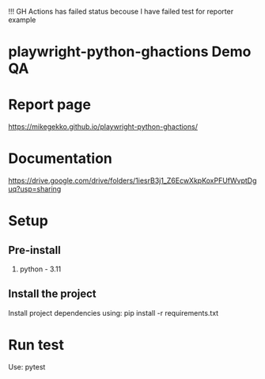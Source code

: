 !!! GH Actions has failed status becouse I have failed test for reporter example

# playwright-python-ghactions Demo QA

# Report page
https://mikegekko.github.io/playwright-python-ghactions/

# Documentation

https://drive.google.com/drive/folders/1iesrB3j1_Z6EcwXkpKoxPFUfWvptDguq?usp=sharing

# Setup

## Pre-install

1. python - 3.11
   
## Install the project

Install project dependencies using: pip install -r requirements.txt

# Run test

Use: pytest
